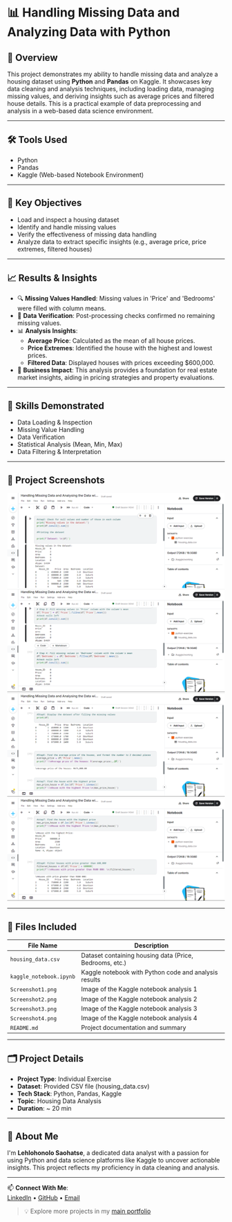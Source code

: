 

# 📊 Handling Missing Data and Analyzing Data with Python

## 📌 Overview
This project demonstrates my ability to handle missing data and analyze a housing dataset using **Python** and **Pandas** on Kaggle. It showcases key data cleaning and analysis techniques, including loading data, managing missing values, and deriving insights such as average prices and filtered house details. This is a practical example of data preprocessing and analysis in a web-based data science environment.

---

## 🛠 Tools Used
- Python
- Pandas
- Kaggle (Web-based Notebook Environment)

---

## 🎯 Key Objectives
- Load and inspect a housing dataset
- Identify and handle missing values
- Verify the effectiveness of missing data handling
- Analyze data to extract specific insights (e.g., average price, price extremes, filtered houses)

---

## 📈 Results & Insights

- 🔍 **Missing Values Handled**: Missing values in 'Price' and 'Bedrooms' were filled with column means.
- 🔁 **Data Verification**: Post-processing checks confirmed no remaining missing values.
- 📊 **Analysis Insights**:
  - **Average Price**: Calculated as the mean of all house prices.
  - **Price Extremes**: Identified the house with the highest and lowest prices.
  - **Filtered Data**: Displayed houses with prices exceeding $600,000.
- 📌 **Business Impact**: This analysis provides a foundation for real estate market insights, aiding in pricing strategies and property evaluations.

---

## 🧠 Skills Demonstrated
- Data Loading & Inspection
- Missing Value Handling
- Data Verification
- Statistical Analysis (Mean, Min, Max)
- Data Filtering & Interpretation

---

## 📸 Project Screenshots

![Python Analysis Overview 1](./Screenshot1.png)  
![Python Analysis Overview 2](./Screenshot2.png)  
![Python Analysis Overview 3](./Screenshot3.png)  
![Python Analysis Overview 4](./Screenshot4.png)

---

## 📂 Files Included

| File Name             | Description                                     |
|----------------------|-------------------------------------------------|
| `housing_data.csv`    | Dataset containing housing data (Price, Bedrooms, etc.) |
| `kaggle_notebook.ipynb` | Kaggle notebook with Python code and analysis results |
| `Screenshot1.png`     | Image of the Kaggle notebook analysis 1         |
| `Screenshot2.png`     | Image of the Kaggle notebook analysis 2         |
| `Screenshot3.png`     | Image of the Kaggle notebook analysis 3         |
| `Screenshot4.png`     | Image of the Kaggle notebook analysis 4         |
| `README.md`           | Project documentation and summary               |

---

## 🗂 Project Details

- **Project Type**: Individual Exercise
- **Dataset**: Provided CSV file (housing_data.csv)
- **Tech Stack**: Python, Pandas, Kaggle
- **Topic**: Housing Data Analysis
- **Duration**: ~ 20 min

---

## 🙋 About Me

I'm **Lehlohonolo Saohatse**, a dedicated data analyst with a passion for using Python and data science platforms like Kaggle to uncover actionable insights. This project reflects my proficiency in data cleaning and analysis.

---

📫 **Connect With Me**:  
[LinkedIn](inkedin.com/in/lehlohonolo-saohatse-ab6ab624b/) • [GitHub](https://github.com/Lehlohonolo-Saohatse) • [Email](https://message-ls.streamlit.app/)

> 💡 Explore more projects in my [main portfolio](https://github.com/Lehlohonolo-Saohatse/data-analytics-portfolio)
